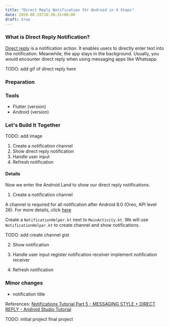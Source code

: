 ```yaml
---
title: "Direct Reply Notification for Android in 4 Steps"
date: 2020-08-25T10:30:31+08:00
draft: true
---
```


### What is Direct Reply Notification?

[Direct reply](https://developer.android.com/training/notify-user/build-notification#reply-action) is a notification action. It enables users to directly enter text into the notification. Meanwhile, the app stays in the background. Usually, you would encounter direct reply when using messaging apps like Whatsapp.

TODO: add gif of direct reply here

### Preparation


### Tools
* Flutter (version)
* Android (version)

### Let's Build It Together

TODO: add image

1. Create a notification channel
2. Show direct reply notification
3. Handle user input
4. Refresh notification

#### Details
Now we enter the Android Land to show our direct reply notifications.

1. Create a notification channel

A channel is required for all notification after Android 8.0 (Oreo, API level 26). For more details, click [here](https://developer.android.com/training/notify-user/channels)

Create a `NotificationHelper.kt` next to `MainActivity.kt`. We will use `NotificationHelper.kt` to create channel and show notifications.

TODO: add create channel gist

2. Show  notification

3. Handle user input
    register notification receiver
    implement notification receiver


4. Refresh notification


### Minor changes
* notification title

References:
[Notifications Tutorial Part 5 - MESSAGING STYLE + DIRECT REPLY - Android Studio Tutorial](https://youtu.be/DsFYPTnCbs8)

TODO: 
initial project
final project